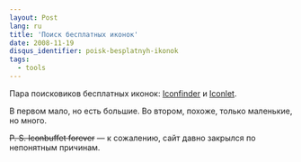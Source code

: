```yaml
---
layout: Post
lang: ru
title: 'Поиск бесплатных иконок'
date: 2008-11-19
disqus_identifier: poisk-besplatnyh-ikonok
tags:
  - tools
---
```


Пара поисковиков бесплатных иконок: [Iconfinder](https://www.iconfinder.com/) и [Iconlet](http://www.iconlet.com/).

В первом мало, но есть большие. Во втором, похоже, только маленькие, но много.

<del>P. S. Iconbuffet forever</del> — к сожалению, сайт давно закрылся по непонятным причинам.
